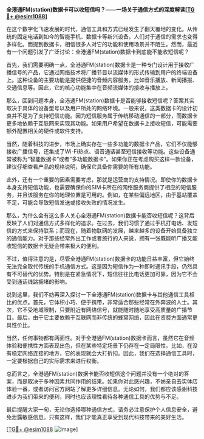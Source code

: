 **全港通FM(station)数据卡可以收短信吗？——一场关于通信方式的深度解读[[TG💪+ @esim1088](https://t.me/s/esim1088)]**

在这个数字化飞速发展的时代，通信工具和方式已经发生了翻天覆地的变化。从传统的固定电话到如今的智能手机、数据卡等新兴设备，人们对于通信的需求也变得多样化。而提到数据卡，相信很多人对它的功能和使用场景并不陌生。然而，最近有一个问题引发了广泛讨论：全港通FM(station)数据卡到底能不能收短信呢？

首先，我们需要明确一点，全港通FM(station)数据卡是一种专门设计用于接收广播信号的产品，它通过网络技术将广播节目以流媒体的形式传输到用户的终端设备上。这种设备的主要功能是提供便捷的音频内容服务，比如音乐播放、新闻播报、交通信息等。因此，它的核心功能集中在音频流媒体的接收与播放上。

那么，回到问题本身，全港通FM(station)数据卡是否能够接收短信呢？答案其实取决于具体的设备型号以及用户所处的网络环境。一般来说，这类数据卡的设计初衷并不是为了支持短信功能。因为短信服务属于传统移动通信的一部分，而数据卡更多地依赖于互联网来实现其功能。如果用户希望在数据卡上接收短信，可能需要额外配置相关的硬件或软件支持。

当然，随着科技的进步，市场上确实存在一些多功能的数据卡产品，它们不仅能够接收广播信号，还集成了Wi-Fi热点、语音通话甚至短信接收等功能。这些设备通常被称为“智能数据卡”或者“多功能数据卡”。如果你正在考虑购买这样一款设备，建议仔细查看产品的规格说明，确保它具备你需要的所有功能。

此外，还有一个重要的因素需要考虑，那就是运营商的支持情况。即使你的数据卡本身支持短信功能，也需要确保你的SIM卡所在的网络服务商提供了相应的短信服务，并且该服务在你的地理位置是可用的。例如，在某些偏远地区，由于基站覆盖不足，可能会导致短信发送或接收失败的情况发生。

那么，为什么会有这么多人关心全港通FM(station)数据卡能否收短信呢？这背后反映了人们对通信方式多样化的追求。在过去，我们习惯了通过手机打电话、发短信的方式来保持联系；而现在，随着物联网的发展，越来越多的设备开始具备独立的通信能力。对于那些经常外出工作或者旅行的人来说，拥有一张既能听广播又能收短信的数据卡无疑会带来极大的便利。

不过，值得注意的是，尽管全港通FM(station)数据卡的功能日益丰富，但它始终无法完全取代传统的手机通信方式。这是因为短信作为一种即时通讯手段，仍然具有不可替代的优势。特别是在紧急情况下，短信往往比电话更加可靠，因为它不会受到通话线路拥堵的影响。

说到这里，我们不妨再深入探讨一下全港通FM(station)数据卡与其他通信工具相比的优点。首先，它体积小巧、便于携带，非常适合那些经常在外奔波的人士。其次，它不受地域限制，只要附近有网络信号，就能随时随地享受高质量的广播节目。最后，由于它主要依赖于互联网而非传统的蜂窝网络，因此在资费方面通常更具性价比。

当然，任何事物都有两面性。对于全港通FM(station)数据卡而言，虽然它在音频体验和便携性方面表现出色，但在某些特定场景下仍存在一定局限性。比如，在没有稳定网络连接的地方，它的表现就会大打折扣。因此，我们在选择通信工具时，一定要根据自己的实际需求来进行权衡。

总而言之，全港通FM(station)数据卡能否收短信这个问题并没有一个绝对的答案，而是取决于多种因素共同作用的结果。如果你对此感兴趣，不妨亲自去实体店体验一番，或者访问官方网站了解更多详细信息。无论如何，我们都应该感谢科技进步为我们带来的便利，同时也应该理性看待各种通信工具的优势与不足。

最后提醒大家一句，无论你选择哪种通信方式，请务必注意保护个人信息安全，避免泄露敏感信息。只有这样，我们才能真正享受到现代科技带来的美好生活。

[[TG💪+ @esim1088](https://t.me/s/esim1088) ![Image](https://i.postimg.cc/4NQfJmqS/Snipaste-2025-05-13-00-14-12.png)]